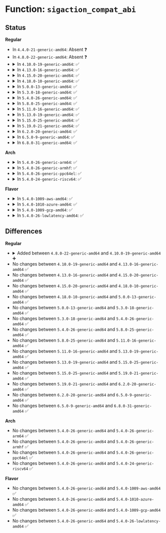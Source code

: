 # Function: <code>sigaction_compat_abi</code>

## Status
<b>Regular</b>
<ul>
<li>
In <code>4.4.0-21-generic-amd64</code>: Absent ❓
</li>
<li>
In <code>4.8.0-22-generic-amd64</code>: Absent ❓
</li>
<li>
<details>
<summary>In <code>4.10.0-19-generic-amd64</code>: ✅</summary>

```c
void sigaction_compat_abi(struct k_sigaction * act, struct k_sigaction * oact)
```

```json
{
  "name": "sigaction_compat_abi",
  "collision_type": "Unique Global",
  "inline_type": "No",
  "funcs": [
    {
      "addr": 18446744071579032864,
      "name": "sigaction_compat_abi",
      "external": true,
      "loc": "arch/x86/kernel/signal_compat.c:96",
      "file": "arch/x86/kernel/signal_compat.c",
      "inline": "seen, unknown",
      "caller_inline": [],
      "caller_func": [
        "kernel/signal.c:do_sigaction"
      ]
    }
  ],
  "symbols": [
    {
      "addr": 18446744071579032864,
      "name": "sigaction_compat_abi",
      "section": ".text",
      "bind": "STB_GLOBAL",
      "size": 101
    }
  ]
}
```
</details>
</li>
<li>
<details>
<summary>In <code>4.13.0-16-generic-amd64</code>: ✅</summary>

```c
void sigaction_compat_abi(struct k_sigaction * act, struct k_sigaction * oact)
```

```json
{
  "name": "sigaction_compat_abi",
  "collision_type": "Unique Global",
  "inline_type": "No",
  "funcs": [
    {
      "addr": 18446744071579025312,
      "name": "sigaction_compat_abi",
      "external": true,
      "loc": "arch/x86/kernel/signal_compat.c:96",
      "file": "arch/x86/kernel/signal_compat.c",
      "inline": "seen, unknown",
      "caller_inline": [],
      "caller_func": [
        "kernel/signal.c:do_sigaction"
      ]
    }
  ],
  "symbols": [
    {
      "addr": 18446744071579025312,
      "name": "sigaction_compat_abi",
      "section": ".text",
      "bind": "STB_GLOBAL",
      "size": 101
    }
  ]
}
```
</details>
</li>
<li>
<details>
<summary>In <code>4.15.0-20-generic-amd64</code>: ✅</summary>

```c
void sigaction_compat_abi(struct k_sigaction * act, struct k_sigaction * oact)
```

```json
{
  "name": "sigaction_compat_abi",
  "collision_type": "Unique Global",
  "inline_type": "No",
  "funcs": [
    {
      "addr": 18446744071579028672,
      "name": "sigaction_compat_abi",
      "external": true,
      "loc": "arch/x86/kernel/signal_compat.c:97",
      "file": "arch/x86/kernel/signal_compat.c",
      "inline": "seen, unknown",
      "caller_inline": [],
      "caller_func": [
        "kernel/signal.c:do_sigaction"
      ]
    }
  ],
  "symbols": [
    {
      "addr": 18446744071579028672,
      "name": "sigaction_compat_abi",
      "section": ".text",
      "bind": "STB_GLOBAL",
      "size": 100
    }
  ]
}
```
</details>
</li>
<li>
<details>
<summary>In <code>4.18.0-10-generic-amd64</code>: ✅</summary>

```c
void sigaction_compat_abi(struct k_sigaction * act, struct k_sigaction * oact)
```

```json
{
  "name": "sigaction_compat_abi",
  "collision_type": "Unique Global",
  "inline_type": "No",
  "funcs": [
    {
      "addr": 18446744071579033440,
      "name": "sigaction_compat_abi",
      "external": true,
      "loc": "arch/x86/kernel/signal_compat.c:164",
      "file": "arch/x86/kernel/signal_compat.c",
      "inline": "seen, unknown",
      "caller_inline": [],
      "caller_func": [
        "kernel/signal.c:do_sigaction",
        "kernel/signal.c:do_sigaction"
      ]
    }
  ],
  "symbols": [
    {
      "addr": 18446744071579033440,
      "name": "sigaction_compat_abi",
      "section": ".text",
      "bind": "STB_GLOBAL",
      "size": 98
    }
  ]
}
```
</details>
</li>
<li>
<details>
<summary>In <code>5.0.0-13-generic-amd64</code>: ✅</summary>

```c
void sigaction_compat_abi(struct k_sigaction * act, struct k_sigaction * oact)
```

```json
{
  "name": "sigaction_compat_abi",
  "collision_type": "Unique Global",
  "inline_type": "No",
  "funcs": [
    {
      "addr": 18446744071579038112,
      "name": "sigaction_compat_abi",
      "external": true,
      "loc": "arch/x86/kernel/signal_compat.c:164",
      "file": "arch/x86/kernel/signal_compat.c",
      "inline": "seen, unknown",
      "caller_inline": [],
      "caller_func": [
        "kernel/signal.c:do_sigaction",
        "kernel/signal.c:do_sigaction",
        "kernel/signal.c:do_sigaction",
        "kernel/signal.c:do_sigaction"
      ]
    }
  ],
  "symbols": [
    {
      "addr": 18446744071579038112,
      "name": "sigaction_compat_abi",
      "section": ".text",
      "bind": "STB_GLOBAL",
      "size": 98
    }
  ]
}
```
</details>
</li>
<li>
<details>
<summary>In <code>5.3.0-18-generic-amd64</code>: ✅</summary>

```c
void sigaction_compat_abi(struct k_sigaction * act, struct k_sigaction * oact)
```

```json
{
  "name": "sigaction_compat_abi",
  "collision_type": "Unique Global",
  "inline_type": "No",
  "funcs": [
    {
      "addr": 18446744071579045744,
      "name": "sigaction_compat_abi",
      "external": true,
      "loc": "arch/x86/kernel/signal_compat.c:164",
      "file": "arch/x86/kernel/signal_compat.c",
      "inline": "seen, unknown",
      "caller_inline": [],
      "caller_func": [
        "kernel/signal.c:do_sigaction",
        "kernel/signal.c:do_sigaction",
        "kernel/signal.c:do_sigaction",
        "kernel/signal.c:do_sigaction"
      ]
    }
  ],
  "symbols": [
    {
      "addr": 18446744071579045744,
      "name": "sigaction_compat_abi",
      "section": ".text",
      "bind": "STB_GLOBAL",
      "size": 97
    }
  ]
}
```
</details>
</li>
<li>
<details>
<summary>In <code>5.4.0-26-generic-amd64</code>: ✅</summary>

```c
void sigaction_compat_abi(struct k_sigaction * act, struct k_sigaction * oact)
```

```json
{
  "name": "sigaction_compat_abi",
  "collision_type": "Unique Global",
  "inline_type": "No",
  "funcs": [
    {
      "addr": 18446744071579047984,
      "name": "sigaction_compat_abi",
      "external": true,
      "loc": "arch/x86/kernel/signal_compat.c:164",
      "file": "arch/x86/kernel/signal_compat.c",
      "inline": "seen, unknown",
      "caller_inline": [],
      "caller_func": [
        "kernel/signal.c:do_sigaction",
        "kernel/signal.c:do_sigaction",
        "kernel/signal.c:do_sigaction",
        "kernel/signal.c:do_sigaction"
      ]
    }
  ],
  "symbols": [
    {
      "addr": 18446744071579047984,
      "name": "sigaction_compat_abi",
      "section": ".text",
      "bind": "STB_GLOBAL",
      "size": 97
    }
  ]
}
```
</details>
</li>
<li>
<details>
<summary>In <code>5.8.0-25-generic-amd64</code>: ✅</summary>

```c
void sigaction_compat_abi(struct k_sigaction * act, struct k_sigaction * oact)
```

```json
{
  "name": "sigaction_compat_abi",
  "collision_type": "Unique Global",
  "inline_type": "No",
  "funcs": [
    {
      "addr": 18446744071579058320,
      "name": "sigaction_compat_abi",
      "external": true,
      "loc": "arch/x86/kernel/signal_compat.c:164",
      "file": "arch/x86/kernel/signal_compat.c",
      "inline": "seen, unknown",
      "caller_inline": [],
      "caller_func": [
        "kernel/signal.c:do_sigaction",
        "kernel/signal.c:do_sigaction",
        "kernel/signal.c:do_sigaction",
        "kernel/signal.c:do_sigaction"
      ]
    }
  ],
  "symbols": [
    {
      "addr": 18446744071579058320,
      "name": "sigaction_compat_abi",
      "section": ".text",
      "bind": "STB_GLOBAL",
      "size": 97
    }
  ]
}
```
</details>
</li>
<li>
<details>
<summary>In <code>5.11.0-16-generic-amd64</code>: ✅</summary>

```c
void sigaction_compat_abi(struct k_sigaction * act, struct k_sigaction * oact)
```

```json
{
  "name": "sigaction_compat_abi",
  "collision_type": "Unique Global",
  "inline_type": "No",
  "funcs": [
    {
      "addr": 18446744071579060912,
      "name": "sigaction_compat_abi",
      "external": true,
      "loc": "arch/x86/kernel/signal_compat.c:164",
      "file": "arch/x86/kernel/signal_compat.c",
      "inline": "seen, unknown",
      "caller_inline": [],
      "caller_func": [
        "kernel/signal.c:do_sigaction",
        "kernel/signal.c:do_sigaction",
        "kernel/signal.c:do_sigaction",
        "kernel/signal.c:do_sigaction"
      ]
    }
  ],
  "symbols": [
    {
      "addr": 18446744071579060912,
      "name": "sigaction_compat_abi",
      "section": ".text",
      "bind": "STB_GLOBAL",
      "size": 71
    }
  ]
}
```
</details>
</li>
<li>
<details>
<summary>In <code>5.13.0-19-generic-amd64</code>: ✅</summary>

```c
void sigaction_compat_abi(struct k_sigaction * act, struct k_sigaction * oact)
```

```json
{
  "name": "sigaction_compat_abi",
  "collision_type": "Unique Global",
  "inline_type": "No",
  "funcs": [
    {
      "addr": 18446744071579067696,
      "name": "sigaction_compat_abi",
      "external": true,
      "loc": "arch/x86/kernel/signal_compat.c:172",
      "file": "arch/x86/kernel/signal_compat.c",
      "inline": "seen, unknown",
      "caller_inline": [],
      "caller_func": [
        "kernel/signal.c:do_sigaction",
        "kernel/signal.c:do_sigaction",
        "kernel/signal.c:do_sigaction",
        "kernel/signal.c:do_sigaction"
      ]
    }
  ],
  "symbols": [
    {
      "addr": 18446744071579067696,
      "name": "sigaction_compat_abi",
      "section": ".text",
      "bind": "STB_GLOBAL",
      "size": 71
    }
  ]
}
```
</details>
</li>
<li>
<details>
<summary>In <code>5.15.0-25-generic-amd64</code>: ✅</summary>

```c
void sigaction_compat_abi(struct k_sigaction * act, struct k_sigaction * oact)
```

```json
{
  "name": "sigaction_compat_abi",
  "collision_type": "Unique Global",
  "inline_type": "No",
  "funcs": [
    {
      "addr": 18446744071579088848,
      "name": "sigaction_compat_abi",
      "external": true,
      "loc": "arch/x86/kernel/signal_compat.c:178",
      "file": "arch/x86/kernel/signal_compat.c",
      "inline": "seen, unknown",
      "caller_inline": [],
      "caller_func": [
        "kernel/signal.c:do_sigaction",
        "kernel/signal.c:do_sigaction",
        "kernel/signal.c:do_sigaction",
        "kernel/signal.c:do_sigaction"
      ]
    }
  ],
  "symbols": [
    {
      "addr": 18446744071579088848,
      "name": "sigaction_compat_abi",
      "section": ".text",
      "bind": "STB_GLOBAL",
      "size": 71
    }
  ]
}
```
</details>
</li>
<li>
<details>
<summary>In <code>5.19.0-21-generic-amd64</code>: ✅</summary>

```c
void sigaction_compat_abi(struct k_sigaction * act, struct k_sigaction * oact)
```

```json
{
  "name": "sigaction_compat_abi",
  "collision_type": "Unique Global",
  "inline_type": "No",
  "funcs": [
    {
      "addr": 18446744071579116944,
      "name": "sigaction_compat_abi",
      "external": true,
      "loc": "arch/x86/kernel/signal_compat.c:180",
      "file": "arch/x86/kernel/signal_compat.c",
      "inline": "seen, unknown",
      "caller_inline": [],
      "caller_func": [
        "kernel/signal.c:do_sigaction",
        "kernel/signal.c:do_sigaction",
        "kernel/signal.c:do_sigaction",
        "kernel/signal.c:do_sigaction"
      ]
    }
  ],
  "symbols": [
    {
      "addr": 18446744071579116944,
      "name": "sigaction_compat_abi",
      "section": ".text",
      "bind": "STB_GLOBAL",
      "size": 47
    }
  ]
}
```
</details>
</li>
<li>
<details>
<summary>In <code>6.2.0-20-generic-amd64</code>: ✅</summary>

```c
void sigaction_compat_abi(struct k_sigaction * act, struct k_sigaction * oact)
```

```json
{
  "name": "sigaction_compat_abi",
  "collision_type": "Unique Global",
  "inline_type": "No",
  "funcs": [
    {
      "addr": 18446744071579156224,
      "name": "sigaction_compat_abi",
      "external": true,
      "loc": "arch/x86/kernel/signal_compat.c:180",
      "file": "arch/x86/kernel/signal_compat.c",
      "inline": "seen, unknown",
      "caller_inline": [],
      "caller_func": [
        "kernel/signal.c:do_sigaction",
        "kernel/signal.c:do_sigaction",
        "kernel/signal.c:do_sigaction",
        "kernel/signal.c:do_sigaction"
      ]
    }
  ],
  "symbols": [
    {
      "addr": 18446744071579156224,
      "name": "sigaction_compat_abi",
      "section": ".text",
      "bind": "STB_GLOBAL",
      "size": 47
    }
  ]
}
```
</details>
</li>
<li>
<details>
<summary>In <code>6.5.0-9-generic-amd64</code>: ✅</summary>

```c
void sigaction_compat_abi(struct k_sigaction * act, struct k_sigaction * oact)
```

```json
{
  "name": "sigaction_compat_abi",
  "collision_type": "Unique Global",
  "inline_type": "No",
  "funcs": [
    {
      "addr": 18446744071579158384,
      "name": "sigaction_compat_abi",
      "external": true,
      "loc": "arch/x86/kernel/signal_64.c:386",
      "file": "arch/x86/kernel/signal_64.c",
      "inline": "seen, unknown",
      "caller_inline": [],
      "caller_func": [
        "kernel/signal.c:do_sigaction",
        "kernel/signal.c:do_sigaction",
        "kernel/signal.c:do_sigaction",
        "kernel/signal.c:do_sigaction"
      ]
    }
  ],
  "symbols": [
    {
      "addr": 18446744071579158384,
      "name": "sigaction_compat_abi",
      "section": ".text",
      "bind": "STB_GLOBAL",
      "size": 47
    }
  ]
}
```
</details>
</li>
<li>
<details>
<summary>In <code>6.8.0-31-generic-amd64</code>: ✅</summary>

```c
void sigaction_compat_abi(struct k_sigaction * act, struct k_sigaction * oact)
```

```json
{
  "name": "sigaction_compat_abi",
  "collision_type": "Unique Global",
  "inline_type": "No",
  "funcs": [
    {
      "addr": 18446744071579187696,
      "name": "sigaction_compat_abi",
      "external": true,
      "loc": "arch/x86/kernel/signal_64.c:392",
      "file": "arch/x86/kernel/signal_64.c",
      "inline": "seen, unknown",
      "caller_inline": [],
      "caller_func": [
        "kernel/signal.c:do_sigaction",
        "kernel/signal.c:do_sigaction",
        "kernel/signal.c:do_sigaction",
        "kernel/signal.c:do_sigaction"
      ]
    }
  ],
  "symbols": [
    {
      "addr": 18446744071579187696,
      "name": "sigaction_compat_abi",
      "section": ".text",
      "bind": "STB_GLOBAL",
      "size": 47
    }
  ]
}
```
</details>
</li>
</ul>
<b>Arch</b>
<ul>
<li>
<details>
<summary>In <code>5.4.0-26-generic-arm64</code>: ✅</summary>

```c
void sigaction_compat_abi(struct k_sigaction * act, struct k_sigaction * oact)
```

```json
{
  "name": "sigaction_compat_abi",
  "collision_type": "Unique Global",
  "inline_type": "No",
  "funcs": [
    {
      "addr": 18446603336490756592,
      "name": "sigaction_compat_abi",
      "external": true,
      "loc": "kernel/signal.c:3949",
      "file": "kernel/signal.c",
      "inline": "seen, unknown",
      "caller_inline": [],
      "caller_func": [
        "kernel/signal.c:do_sigaction"
      ]
    }
  ],
  "symbols": [
    {
      "addr": 18446603336490756592,
      "name": "sigaction_compat_abi",
      "section": ".text",
      "bind": "STB_WEAK",
      "size": 24
    }
  ]
}
```
</details>
</li>
<li>
<details>
<summary>In <code>5.4.0-26-generic-armhf</code>: ✅</summary>

```c
void sigaction_compat_abi(struct k_sigaction * act, struct k_sigaction * oact)
```

```json
{
  "name": "sigaction_compat_abi",
  "collision_type": "Unique Global",
  "inline_type": "No",
  "funcs": [
    {
      "addr": 3224804200,
      "name": "sigaction_compat_abi",
      "external": true,
      "loc": "kernel/signal.c:3949",
      "file": "kernel/signal.c",
      "inline": "seen, unknown",
      "caller_inline": [],
      "caller_func": [
        "kernel/signal.c:do_sigaction",
        "kernel/signal.c:do_sigaction",
        "kernel/signal.c:do_sigaction",
        "kernel/signal.c:do_sigaction"
      ]
    }
  ],
  "symbols": [
    {
      "addr": 3224804200,
      "name": "sigaction_compat_abi",
      "section": ".text",
      "bind": "STB_WEAK",
      "size": 24
    }
  ]
}
```
</details>
</li>
<li>
<details>
<summary>In <code>5.4.0-26-generic-ppc64el</code>: ✅</summary>

```c
void sigaction_compat_abi(struct k_sigaction * act, struct k_sigaction * oact)
```

```json
{
  "name": "sigaction_compat_abi",
  "collision_type": "Unique Global",
  "inline_type": "No",
  "funcs": [
    {
      "addr": 13835058055283582112,
      "name": "sigaction_compat_abi",
      "external": true,
      "loc": "kernel/signal.c:3949",
      "file": "kernel/signal.c",
      "inline": "seen, unknown",
      "caller_inline": [],
      "caller_func": [
        "kernel/signal.c:do_sigaction",
        "kernel/signal.c:do_sigaction",
        "kernel/signal.c:do_sigaction",
        "kernel/signal.c:do_sigaction"
      ]
    }
  ],
  "symbols": [
    {
      "addr": 13835058055283582112,
      "name": "sigaction_compat_abi",
      "section": ".text",
      "bind": "STB_WEAK",
      "size": 12
    }
  ]
}
```
</details>
</li>
<li>
<details>
<summary>In <code>5.4.0-24-generic-riscv64</code>: ✅</summary>

```c
void sigaction_compat_abi(struct k_sigaction * act, struct k_sigaction * oact)
```

```json
{
  "name": "sigaction_compat_abi",
  "collision_type": "Unique Global",
  "inline_type": "No",
  "funcs": [
    {
      "addr": 18446743936271456802,
      "name": "sigaction_compat_abi",
      "external": true,
      "loc": "kernel/signal.c:3949",
      "file": "kernel/signal.c",
      "inline": "seen, unknown",
      "caller_inline": [],
      "caller_func": [
        "kernel/signal.c:do_sigaction",
        "kernel/signal.c:do_sigaction",
        "kernel/signal.c:do_sigaction",
        "kernel/signal.c:do_sigaction"
      ]
    }
  ],
  "symbols": [
    {
      "addr": 18446743936271456802,
      "name": "sigaction_compat_abi",
      "section": ".text",
      "bind": "STB_WEAK",
      "size": 26
    }
  ]
}
```
</details>
</li>
</ul>
<b>Flavor</b>
<ul>
<li>
<details>
<summary>In <code>5.4.0-1009-aws-amd64</code>: ✅</summary>

```c
void sigaction_compat_abi(struct k_sigaction * act, struct k_sigaction * oact)
```

```json
{
  "name": "sigaction_compat_abi",
  "collision_type": "Unique Global",
  "inline_type": "No",
  "funcs": [
    {
      "addr": 18446744071579048336,
      "name": "sigaction_compat_abi",
      "external": true,
      "loc": "arch/x86/kernel/signal_compat.c:164",
      "file": "arch/x86/kernel/signal_compat.c",
      "inline": "seen, unknown",
      "caller_inline": [],
      "caller_func": [
        "kernel/signal.c:do_sigaction",
        "kernel/signal.c:do_sigaction",
        "kernel/signal.c:do_sigaction",
        "kernel/signal.c:do_sigaction"
      ]
    }
  ],
  "symbols": [
    {
      "addr": 18446744071579048336,
      "name": "sigaction_compat_abi",
      "section": ".text",
      "bind": "STB_GLOBAL",
      "size": 97
    }
  ]
}
```
</details>
</li>
<li>
<details>
<summary>In <code>5.4.0-1010-azure-amd64</code>: ✅</summary>

```c
void sigaction_compat_abi(struct k_sigaction * act, struct k_sigaction * oact)
```

```json
{
  "name": "sigaction_compat_abi",
  "collision_type": "Unique Global",
  "inline_type": "No",
  "funcs": [
    {
      "addr": 18446744071578981232,
      "name": "sigaction_compat_abi",
      "external": true,
      "loc": "arch/x86/kernel/signal_compat.c:164",
      "file": "arch/x86/kernel/signal_compat.c",
      "inline": "seen, unknown",
      "caller_inline": [],
      "caller_func": [
        "kernel/signal.c:do_sigaction",
        "kernel/signal.c:do_sigaction",
        "kernel/signal.c:do_sigaction",
        "kernel/signal.c:do_sigaction"
      ]
    }
  ],
  "symbols": [
    {
      "addr": 18446744071578981232,
      "name": "sigaction_compat_abi",
      "section": ".text",
      "bind": "STB_GLOBAL",
      "size": 97
    }
  ]
}
```
</details>
</li>
<li>
<details>
<summary>In <code>5.4.0-1009-gcp-amd64</code>: ✅</summary>

```c
void sigaction_compat_abi(struct k_sigaction * act, struct k_sigaction * oact)
```

```json
{
  "name": "sigaction_compat_abi",
  "collision_type": "Unique Global",
  "inline_type": "No",
  "funcs": [
    {
      "addr": 18446744071579047920,
      "name": "sigaction_compat_abi",
      "external": true,
      "loc": "arch/x86/kernel/signal_compat.c:164",
      "file": "arch/x86/kernel/signal_compat.c",
      "inline": "seen, unknown",
      "caller_inline": [],
      "caller_func": [
        "kernel/signal.c:do_sigaction",
        "kernel/signal.c:do_sigaction",
        "kernel/signal.c:do_sigaction",
        "kernel/signal.c:do_sigaction"
      ]
    }
  ],
  "symbols": [
    {
      "addr": 18446744071579047920,
      "name": "sigaction_compat_abi",
      "section": ".text",
      "bind": "STB_GLOBAL",
      "size": 97
    }
  ]
}
```
</details>
</li>
<li>
<details>
<summary>In <code>5.4.0-26-lowlatency-amd64</code>: ✅</summary>

```c
void sigaction_compat_abi(struct k_sigaction * act, struct k_sigaction * oact)
```

```json
{
  "name": "sigaction_compat_abi",
  "collision_type": "Unique Global",
  "inline_type": "No",
  "funcs": [
    {
      "addr": 18446744071579051680,
      "name": "sigaction_compat_abi",
      "external": true,
      "loc": "arch/x86/kernel/signal_compat.c:164",
      "file": "arch/x86/kernel/signal_compat.c",
      "inline": "seen, unknown",
      "caller_inline": [],
      "caller_func": [
        "kernel/signal.c:do_sigaction",
        "kernel/signal.c:do_sigaction",
        "kernel/signal.c:do_sigaction",
        "kernel/signal.c:do_sigaction"
      ]
    }
  ],
  "symbols": [
    {
      "addr": 18446744071579051680,
      "name": "sigaction_compat_abi",
      "section": ".text",
      "bind": "STB_GLOBAL",
      "size": 97
    }
  ]
}
```
</details>
</li>
</ul>

## Differences
<b>Regular</b>
<ul>
<li>
<details>
<summary>Added between <code>4.8.0-22-generic-amd64</code> and <code>4.10.0-19-generic-amd64</code> ➕</summary>

```c
void sigaction_compat_abi(struct k_sigaction * act, struct k_sigaction * oact)
```
</details>
</li>
<li>
No changes between <code>4.10.0-19-generic-amd64</code> and <code>4.13.0-16-generic-amd64</code> ✅
</li>
<li>
No changes between <code>4.13.0-16-generic-amd64</code> and <code>4.15.0-20-generic-amd64</code> ✅
</li>
<li>
No changes between <code>4.15.0-20-generic-amd64</code> and <code>4.18.0-10-generic-amd64</code> ✅
</li>
<li>
No changes between <code>4.18.0-10-generic-amd64</code> and <code>5.0.0-13-generic-amd64</code> ✅
</li>
<li>
No changes between <code>5.0.0-13-generic-amd64</code> and <code>5.3.0-18-generic-amd64</code> ✅
</li>
<li>
No changes between <code>5.3.0-18-generic-amd64</code> and <code>5.4.0-26-generic-amd64</code> ✅
</li>
<li>
No changes between <code>5.4.0-26-generic-amd64</code> and <code>5.8.0-25-generic-amd64</code> ✅
</li>
<li>
No changes between <code>5.8.0-25-generic-amd64</code> and <code>5.11.0-16-generic-amd64</code> ✅
</li>
<li>
No changes between <code>5.11.0-16-generic-amd64</code> and <code>5.13.0-19-generic-amd64</code> ✅
</li>
<li>
No changes between <code>5.13.0-19-generic-amd64</code> and <code>5.15.0-25-generic-amd64</code> ✅
</li>
<li>
No changes between <code>5.15.0-25-generic-amd64</code> and <code>5.19.0-21-generic-amd64</code> ✅
</li>
<li>
No changes between <code>5.19.0-21-generic-amd64</code> and <code>6.2.0-20-generic-amd64</code> ✅
</li>
<li>
No changes between <code>6.2.0-20-generic-amd64</code> and <code>6.5.0-9-generic-amd64</code> ✅
</li>
<li>
No changes between <code>6.5.0-9-generic-amd64</code> and <code>6.8.0-31-generic-amd64</code> ✅
</li>
</ul>
<b>Arch</b>
<ul>
<li>
No changes between <code>5.4.0-26-generic-amd64</code> and <code>5.4.0-26-generic-arm64</code> ✅
</li>
<li>
No changes between <code>5.4.0-26-generic-amd64</code> and <code>5.4.0-26-generic-armhf</code> ✅
</li>
<li>
No changes between <code>5.4.0-26-generic-amd64</code> and <code>5.4.0-26-generic-ppc64el</code> ✅
</li>
<li>
No changes between <code>5.4.0-26-generic-amd64</code> and <code>5.4.0-24-generic-riscv64</code> ✅
</li>
</ul>
<b>Flavor</b>
<ul>
<li>
No changes between <code>5.4.0-26-generic-amd64</code> and <code>5.4.0-1009-aws-amd64</code> ✅
</li>
<li>
No changes between <code>5.4.0-26-generic-amd64</code> and <code>5.4.0-1010-azure-amd64</code> ✅
</li>
<li>
No changes between <code>5.4.0-26-generic-amd64</code> and <code>5.4.0-1009-gcp-amd64</code> ✅
</li>
<li>
No changes between <code>5.4.0-26-generic-amd64</code> and <code>5.4.0-26-lowlatency-amd64</code> ✅
</li>
</ul>
